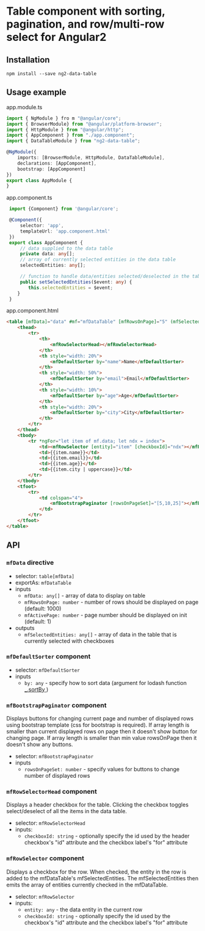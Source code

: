 # Table component with sorting, pagination, and row/multi-row select for Angular2

## Installation

```
npm install --save ng2-data-table
```

## Usage example

app.module.ts
```typescript
import { NgModule } fro m "@angular/core";
import { BrowserModule} from "@angular/platform-browser";
import { HttpModule } from "@angular/http";
import { AppComponent } from "./app.component";
import { DataTableModule } from "ng2-data-table";

@NgModule({
    imports: [BrowserModule, HttpModule, DataTableModule],
    declarations: [AppComponent],
    bootstrap: [AppComponent]
})
export class AppModule {
}
```

app.component.ts
```typescript
 import {Component} from '@angular/core';

 @Component({
     selector: 'app',
     templateUrl: 'app.component.html'
 })
 export class AppComponent {
     // data supplied to the data table
     private data: any[];
     // array of currently selected entities in the data table
     selectedEntities: any[];

     // function to handle data/entities selected/deselected in the table 
     public setSelectedEntities($event: any) {
        this.selectedEntities = $event;
    }
 }
```

app.component.html
```html
<table [mfData]="data" #mf="mfDataTable" [mfRowsOnPage]="5" (mfSelectedEntities)="setSelectedEntities($event)">
    <thead>
        <tr>
            <th>
                <mfRowSelectorHead></mfRowSelectorHead>
            </th>
            <th style="width: 20%">
                <mfDefaultSorter by="name">Name</mfDefaultSorter>
            </th>
            <th style="width: 50%">
                <mfDefaultSorter by="email">Email</mfDefaultSorter>
            </th>
            <th style="width: 10%">
                <mfDefaultSorter by="age">Age</mfDefaultSorter>
            </th>
            <th style="width: 20%">
                <mfDefaultSorter by="city">City</mfDefaultSorter>
            </th>
        </tr>
    </thead>
    <tbody>
        <tr *ngFor="let item of mf.data; let ndx = index">
            <td><mfRowSelector [entity]="item" [checkboxId]="ndx"></mfRowSelector></td>
            <td>{{item.name}}</td>
            <td>{{item.email}}</td>
            <td>{{item.age}}</td>
            <td>{{item.city | uppercase}}</td>
        </tr>
    </tbody>
    <tfoot>
        <tr>
            <td colspan="4">
                <mfBootstrapPaginator [rowsOnPageSet]="[5,10,25]"></mfBootstrapPaginator>
            </td>
        </tr>
    </tfoot>
</table>
```

## API

### `mfData` directive

 - selector: `table[mfData]`
 - exportAs: `mfDataTable`
 - inputs
   - `mfData: any[]` - array of data to display on table
   - `mfRowsOnPage: number` - number of rows should be displayed on page (default: 1000)
   - `mfActivePage: number` - page number should be displayed on init (default: 1)
 - outputs
   - `mfSelectedEntities: any[]` - array of data in the table that is currently selected with checkboxes

### `mfDefaultSorter` component

 - selector: `mfDefaultSorter`
 - inputs
   - `by: any` - specify how to sort data (argument for lodash function [_.sortBy ](https://lodash.com/docs#sortBy))

### `mfBootstrapPaginator` component
Displays buttons for changing current page and number of displayed rows using bootstrap template (css for bootstrap is required). If array length is smaller than current displayed rows on page then it doesn't show button for changing page. If array length is smaller than min value rowsOnPage then it doesn't show any buttons.

 - selector: `mfBootstrapPaginator`
 - inputs
   - `rowsOnPageSet: number` - specify values for buttons to change number of displayed rows

### `mfRowSelectorHead` component
Displays a header checkbox for the table. Clicking the checkbox toggles select/deselect of all the items in the data table.

 - selector: `mfRowSelectorHead`
 - inputs:
   - `checkboxId: string` - optionally specify the id used by the header checkbox's "id" attribute and the checkbox label's "for" attribute

### `mfRowSelector` component
Displays a checkbox for the row. When checked, the entity in the row is added to the mfDataTable's mfSelectedEntities. The mfSelectedEntities then emits the array of entities currently checked in the mfDataTable.

 - selector: `mfRowSelector`
 - inputs:
   - `entity: any` - the data entity in the current row
   - `checkboxId: string` - optionally specify the id used by the checkbox's "id" attribute and the checkbox label's "for" attribute
